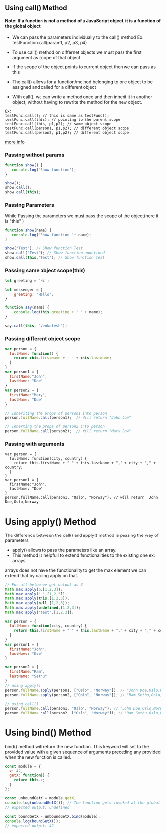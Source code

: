 ## Using call() Method
#### Note: If a function is not a method of a JavaScript object, it is a function of the global object
* We can pass the parameters individually to the call() method Ex: testFunction.call(param1, p2, p3, p4)
* To use call() method on differnet objects we must pass the first argument as scope of that object
* If the scope of the object points to current object then we can pass as this

* The call() allows for a function/method belonging to one object to be assigned and called for a different object
* With call(), we can write a method once and then inherit it in another object, without having to rewrite the method for the new object.

```jaascript
Ex: 
testFunc.call(); // this is same as testFunc();
testFunc.call(this); // pointing to the parent scope
testFunc.call(this, p1,p2); // same object scope
testFunc.call(person1, p1,p2); // different object scope
testFunc.call(person2, p1,p2); // different object scope
```
[more info](https://www.w3schools.com/js/js_function_call.asp)

### Passing without params
```javascript
function show() {
   console.log('Show function');
}

show();
show.call();
show.call(this);
```
### Passing Parameters
While Passing the parameters we must pass the scope of the object(here it is "this" )
```javascript
function show(name) {
   console.log('Show function '+ name);
}

show("Test"); // Show function Test
show.call("Test"); // Show function undefined
show.call(this,"Test"); // Show function Test
```
### Passing same object scope(this)
```javascript
let greeting = 'Hi';

let messenger = {
    greeting: 'Hello';
}

function say(name) {
    console.log(this.greeting + ' ' + name);
}

say.call(this, "Venkatesh");
```

### Passing different object scope
```javascript
var person = {
  fullName: function() {
    return this.firstName + " " + this.lastName;
  }
}
var person1 = {
  firstName:"John",
  lastName: "Doe"
}
var person2 = {
  firstName:"Mary",
  lastName: "Doe"
}

// Inheriting the props of person1 into person
person.fullName.call(person1);  // Will return "John Doe"

// Inherting the props of person2 into person
person.fullName.call(person2);  // Will return "Mary Dow"
```
### Passing with arguments
```javscript
var person = {
  fullName: function(city, country) {
    return this.firstName + " " + this.lastName + "," + city + "," + country;
  }
}
var person1 = {
  firstName:"John",
  lastName: "Doe"
}
person.fullName.call(person1, "Oslo", "Norway"); // will return  John Doe,Oslo,Norway
```

# Using apply() Method
The difference between the call() and apply() method is passing the way of parameters

* apply() allows to pass the parameters like an array.
* This method is helpfull to extend functionalities to the existing one ex: arrays

arrays does not have the functionality to get the max element we can extend that by calling apply on that.
```javascript
// For all below we get output as 3
Math.max.apply(5,[1,2,3]);
Math.max.apply(' ',[1,2,3]);
Math.max.apply(this,[1,2,3]);
Math.max.apply(null,[1,2,3]);
Math.max.apply(undefined,[1,2,3]);
Math.max.apply("test",[1,2,3]);

var person = {
  fullName: function(city, country) {
    return this.firstName + " " + this.lastName + "," + city + "," + country;
  }
}
var person1 = {
  firstName:"John",
  lastName: "Doe"
}

var person2 = {
  firstName:"Ram",
  lastName: "Sethu"
}
// using apply()
person.fullName.apply(person1, ["Oslo", "Norway"]); // "John Doe,Oslo,Norway"
person.fullName.apply(person2, ["Oslo", "Norway"]); // "Ram Sethu,Oslo,Norway"

// using call()
person.fullName.call(person1, "Oslo", "Norway"); // "John Doe,Oslo,Norway"
person.fullName.call(person2, ["Oslo", "Norway"]); // "Ram Sethu,Oslo,Norway"
```
# Using bind() Method
bind() method will return the new function. This keyword will set to the provided value with a given sequence of arguments preceding any provided when the new function is called.

```javascript
const module = {
  x: 42,
  getX: function() {
    return this.x;
  }
};

const unboundGetX = module.getX;
console.log(unboundGetX()); // The function gets invoked at the global scope
// expected output: undefined

const boundGetX = unboundGetX.bind(module);
console.log(boundGetX());
// expected output: 42

```
